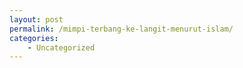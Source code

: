 ```yaml
---
layout: post
permalink: /mimpi-terbang-ke-langit-menurut-islam/
categories:
    - Uncategorized
---
```


